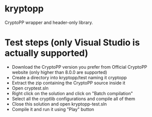 # kryptopp
CryptoPP wrapper and header-only library.


# Test steps (only Visual Studio is actually supported)
- Download the CryptoPP version you prefer from Official CryptoPP website (only higher than 8.0.0 are supported)
- Create a directory into kryptopp/test naming it cryptopp
- Extract the zip containing the CryptoPP source inside it
- Open cryptest.sln
- Right click on the solution and click on "Batch compilation"
- Select all the cryptlib configurations and compile all of them
- Close this solution and open kryptopp-test.sln
- Compile it and run it using "Play" button
